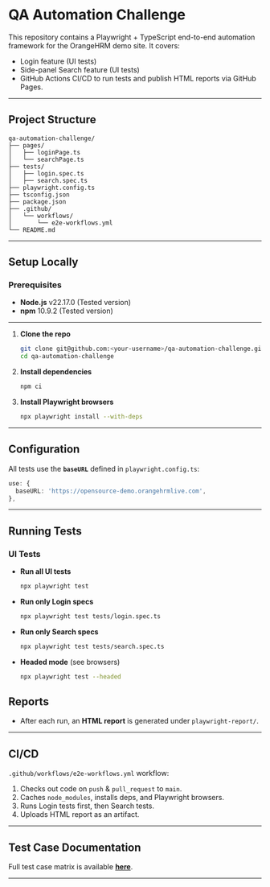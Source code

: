 # QA Automation Challenge

This repository contains a Playwright + TypeScript end-to-end automation framework for the OrangeHRM demo site. It covers:

- Login feature (UI tests)  
- Side-panel Search feature (UI tests)  
- GitHub Actions CI/CD to run tests and publish HTML reports via GitHub Pages.

---

## Project Structure

```
qa-automation-challenge/
├── pages/                   
│   ├── loginPage.ts
│   └── searchPage.ts
├── tests/                   
│   ├── login.spec.ts        
│   ├── search.spec.ts       
├── playwright.config.ts     
├── tsconfig.json            
├── package.json
├── .github/
│   └── workflows/
│       └── e2e-workflows.yml 
└── README.md                
```

---

## Setup Locally
### Prerequisites

- **Node.js** v22.17.0 (Tested version)
- **npm** 10.9.2 (Tested version)
---
1. **Clone the repo**  
   ```bash
   git clone git@github.com:<your-username>/qa-automation-challenge.git
   cd qa-automation-challenge
   ```

2. **Install dependencies**  
   ```bash
   npm ci
   ```

3. **Install Playwright browsers**  
   ```bash
   npx playwright install --with-deps
   ```

---

## Configuration

All tests use the **`baseURL`** defined in `playwright.config.ts`:

```ts
use: {
  baseURL: 'https://opensource-demo.orangehrmlive.com',
},
```

---

## Running Tests

### UI Tests

- **Run all UI tests**  
  ```bash
  npx playwright test
  ```

- **Run only Login specs**  
  ```bash
  npx playwright test tests/login.spec.ts
  ```

- **Run only Search specs**  
  ```bash
  npx playwright test tests/search.spec.ts
  ```

- **Headed mode** (see browsers)  
  ```bash
  npx playwright test --headed
  ```

## Reports

- After each run, an **HTML report** is generated under `playwright-report/`.  

---

## CI/CD

`.github/workflows/e2e-workflows.yml` workflow:

1. Checks out code on `push` & `pull_request` to `main`.  
2. Caches `node_modules`, installs deps, and Playwright browsers.  
3. Runs Login tests first, then Search tests.  
4. Uploads HTML report as an artifact.  

---

## Test Case Documentation

Full test case matrix is available **[here](https://docs.google.com/spreadsheets/d/1rWwfsK6cUL69bBPq1Mo6bnAIGCJEbQMLT5gYKXXZcgY/edit?usp=sharing)**.

---
